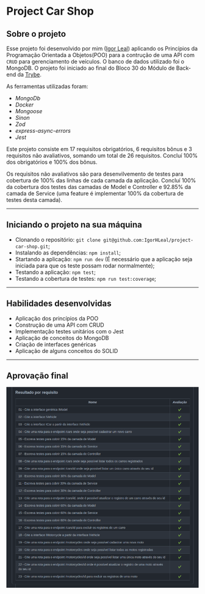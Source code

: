 # Project Car Shop

## Sobre o projeto

Esse projeto foi desenvolvido por mim ([Igor Leal](www.linkedin.com/in/igorlealh)) aplicando os Princípios da Programação Orientada a Objetos(POO) para a contrução de uma API com `CRUD` para gerenciamento de veículos. O banco de dados utilizado foi o MongoDB.
O projeto foi iniciado ao final do Bloco 30 do Módulo de Back-end da [Trybe](https://www.betrybe.com/).

As ferramentas utilizadas foram:
  * *MongoDb*
  * *Docker*
  * *Mongoose*
  * *Sinon*
  * *Zod*
  * *express-async-errors*
  * *Jest*


Este projeto consiste em 17 requisitos obrigatórios, 6 requisitos bônus e 3 requisitos não avaliativos, somando um total de 26 requisitos.
Concluí 100% dos obrigatórios e 100% dos bônus.

Os requisitos não avaliativos são para desenvilvemento de testes para cobertura de 100% das linhas de cada camada da aplicação. Concluí 100% da cobertura dos testes das camadas de Model e Controller e 92.85% da camada de Service (uma feature é implementar 100% da cobertura  de testes desta camada).


---

## Iniciando o projeto na sua máquina

* Clonando o repositório: `git clone git@github.com:IgorHLeal/project-car-shop.git`;
* Instalando as dependências: `npm install`;
* Startando a aplicação: `npm run dev` (É necessário que a aplicação seja iniciada para que os teste possam rodar normalmente);
* Testando a aplicação: `npm test`;
* Testando a cobertura de testes: `npm run test:coverage`;


---

## Habilidades desenvolvidas

* Aplicação dos princípios da POO
* Construção de uma API com CRUD
* Implementação testes unitários com o Jest
* Aplicação de conceitos do MongoDB
* Criação de interfaces genéricas
* Aplicação de alguns conceitos do SOLID

---

## Aprovação final 

![Nota final obtida no projeto](images/result.png)
